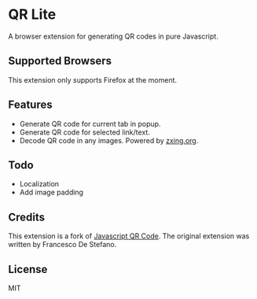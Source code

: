 # QR Lite
A browser extension for generating QR codes in pure Javascript.

## Supported Browsers
This extension only supports Firefox at the moment.

## Features
* Generate QR code for current tab in popup.
* Generate QR code for selected link/text.
* Decode QR code in any images. Powered by [zxing.org](https://zxing.org).
  
## Todo
* Localization
* Add image padding
  
## Credits
This extension is a fork of [Javascript QR Code](https://addons.mozilla.org/zh-CN/firefox/addon/javascript-qr-code/).
The original extension was written by Francesco De Stefano.

## License

MIT